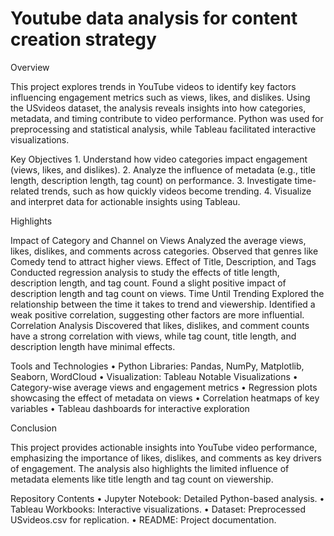 # Youtube data analysis for content creation strategy
Overview

This project explores trends in YouTube videos to identify key factors influencing engagement metrics such as views, likes, and dislikes. Using the USvideos dataset, the analysis reveals insights into how categories, metadata, and timing contribute to video performance. Python was used for preprocessing and statistical analysis, while Tableau facilitated interactive visualizations.

Key Objectives
	1.	Understand how video categories impact engagement (views, likes, and dislikes).
	2.	Analyze the influence of metadata (e.g., title length, description length, tag  count) on performance.
	3.	Investigate time-related trends, such as how quickly videos become trending.
	4.	Visualize and interpret data for actionable insights using Tableau.

 Highlights

Impact of Category and Channel on Views
Analyzed the average views, likes, dislikes, and comments across categories. Observed that genres like Comedy tend to attract higher views.
Effect of Title, Description, and Tags
Conducted regression analysis to study the effects of title length, description length, and tag count. Found a slight positive impact of description length and tag count on views.
Time Until Trending
Explored the relationship between the time it takes to trend and viewership. Identified a weak positive correlation, suggesting other factors are more influential.
Correlation Analysis
Discovered that likes, dislikes, and comment counts have a strong correlation with views, while tag count, title length, and description length have minimal effects.

Tools and Technologies
	•	Python Libraries: Pandas, NumPy, Matplotlib, Seaborn, WordCloud
	•	Visualization: Tableau 
Notable Visualizations
	•	Category-wise average views and engagement metrics
	•	Regression plots showcasing the effect of metadata on views
	•	Correlation heatmaps of key variables
	•	Tableau dashboards for interactive exploration

Conclusion

This project provides actionable insights into YouTube video performance, emphasizing the importance of likes, dislikes, and comments as key drivers of engagement. The analysis also highlights the limited influence of metadata elements like title length and tag count on viewership.

Repository Contents
	•	Jupyter Notebook: Detailed Python-based analysis.
	•	Tableau Workbooks: Interactive visualizations.
	•	Dataset: Preprocessed USvideos.csv for replication.
	•	README: Project documentation.
